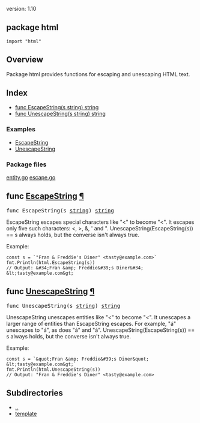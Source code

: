 version: 1.10
## package html

  `import "html"`

## Overview

Package html provides functions for escaping and unescaping HTML text.

## Index

- [func EscapeString(s string) string](#EscapeString)
- [func UnescapeString(s string) string](#UnescapeString)

### Examples

- [EscapeString](#exampleEscapeString)
- [UnescapeString](#exampleUnescapeString)

### Package files
 [entity.go](//github.com/golang/go/blob/release-branch.go1.10/src/html/entity.go) [escape.go](//github.com/golang/go/blob/release-branch.go1.10/src/html/escape.go)

<h2 id="EscapeString">func <a href="//github.com/golang/go/blob/release-branch.go1.10/src/html/escape.go#L168">EscapeString</a>
    <a href="#EscapeString">¶</a></h2>
<pre>func EscapeString(s <a href="/builtin/#string">string</a>) <a href="/builtin/#string">string</a></pre>

EscapeString escapes special characters like "<" to become "&lt;". It escapes
only five such characters: <, >, &, ' and ". UnescapeString(EscapeString(s)) ==
s always holds, but the converse isn't always true.

<a id="exampleEscapeString"></a>
Example:

    const s = `"Fran & Freddie's Diner" <tasty@example.com>`
    fmt.Println(html.EscapeString(s))
    // Output: &#34;Fran &amp; Freddie&#39;s Diner&#34; &lt;tasty@example.com&gt;

<h2 id="UnescapeString">func <a href="//github.com/golang/go/blob/release-branch.go1.10/src/html/escape.go#L177">UnescapeString</a>
    <a href="#UnescapeString">¶</a></h2>
<pre>func UnescapeString(s <a href="/builtin/#string">string</a>) <a href="/builtin/#string">string</a></pre>

UnescapeString unescapes entities like "&lt;" to become "<". It unescapes a
larger range of entities than EscapeString escapes. For example, "&aacute;"
unescapes to "á", as does "&#225;" and "&#xE1;". UnescapeString(EscapeString(s))
== s always holds, but the converse isn't always true.

<a id="exampleUnescapeString"></a>
Example:

    const s = `&quot;Fran &amp; Freddie&#39;s Diner&quot; &lt;tasty@example.com&gt;`
    fmt.Println(html.UnescapeString(s))
    // Output: "Fran & Freddie's Diner" <tasty@example.com>

## Subdirectories
- [..](..)
- [template](template/)
